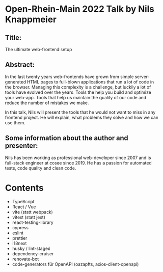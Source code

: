 # Open-Rhein-Main 2022 Talk by Nils Knappmeier 

## Title:

The ultimate web-frontend setup

## Abstract:

In the last twenty years web-frontends have grown from simple server-generated HTML
pages to full-blown applications that run a lot of code in the browser.
Managing this complexity is a challenge, but luckily a lot of tools have evolved over
the years. Tools the help you build and optimize your web-app. Tools that help us maintain the quality of our code and reduce the number of mistakes we make.

In this talk, Nils will present the tools that he would not want to miss in any frontend project. 
He will explain, what problems they solve and how we can use them.

## Some information about the author and presenter:

Nils has been working as professional web-developer since 2007 and is full-stack
engineer at cosee since 2019. He has a passion for automated tests, code quality
and clean code.

# Contents

* TypeScript
* React / Vue
* vite (statt webpack)
* vitest (statt jest)
* react-testing-library
* cypress
* eslint
* prettier
* i18next
* husky / lint-staged
* dependency-cruiser
* renovate-bot
* code-generators für OpenAPI (oazapfts, axios-client-openapi)

